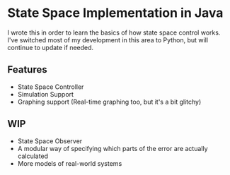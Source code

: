 # State Space Implementation in Java

I wrote this in order to learn the basics of how state space control works. 
I've switched most of my development in this area to Python, but will continue to update if needed.

## Features

 - State Space Controller
 - Simulation Support
 - Graphing support (Real-time graphing too, but it's a bit glitchy)
 
## WIP
 - State Space Observer
 - A modular way of specifying which parts of the error are actually calculated
 - More models of real-world systems
